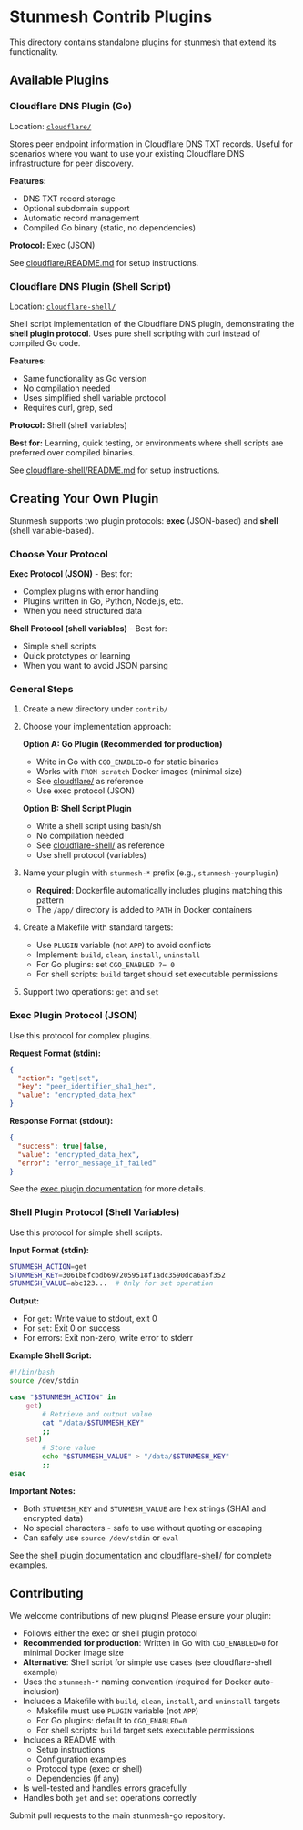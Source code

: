 # Stunmesh Contrib Plugins

This directory contains standalone plugins for stunmesh that extend its functionality.

## Available Plugins

### Cloudflare DNS Plugin (Go)

Location: [`cloudflare/`](cloudflare/)

Stores peer endpoint information in Cloudflare DNS TXT records. Useful for scenarios where you want to use your existing Cloudflare DNS infrastructure for peer discovery.

**Features:**
- DNS TXT record storage
- Optional subdomain support
- Automatic record management
- Compiled Go binary (static, no dependencies)

**Protocol:** Exec (JSON)

See [cloudflare/README.md](cloudflare/README.md) for setup instructions.

### Cloudflare DNS Plugin (Shell Script)

Location: [`cloudflare-shell/`](cloudflare-shell/)

Shell script implementation of the Cloudflare DNS plugin, demonstrating the **shell plugin protocol**. Uses pure shell scripting with curl instead of compiled Go code.

**Features:**
- Same functionality as Go version
- No compilation needed
- Uses simplified shell variable protocol
- Requires curl, grep, sed

**Protocol:** Shell (shell variables)

**Best for:** Learning, quick testing, or environments where shell scripts are preferred over compiled binaries.

See [cloudflare-shell/README.md](cloudflare-shell/README.md) for setup instructions.

## Creating Your Own Plugin

Stunmesh supports two plugin protocols: **exec** (JSON-based) and **shell** (shell variable-based).

### Choose Your Protocol

**Exec Protocol (JSON)** - Best for:
- Complex plugins with error handling
- Plugins written in Go, Python, Node.js, etc.
- When you need structured data

**Shell Protocol (shell variables)** - Best for:
- Simple shell scripts
- Quick prototypes or learning
- When you want to avoid JSON parsing

### General Steps

1. Create a new directory under `contrib/`
2. Choose your implementation approach:

   **Option A: Go Plugin (Recommended for production)**
   - Write in Go with `CGO_ENABLED=0` for static binaries
   - Works with `FROM scratch` Docker images (minimal size)
   - See [cloudflare/](cloudflare/) as reference
   - Use exec protocol (JSON)

   **Option B: Shell Script Plugin**
   - Write a shell script using bash/sh
   - No compilation needed
   - See [cloudflare-shell/](cloudflare-shell/) as reference
   - Use shell protocol (variables)

3. Name your plugin with `stunmesh-*` prefix (e.g., `stunmesh-yourplugin`)
   - **Required**: Dockerfile automatically includes plugins matching this pattern
   - The `/app/` directory is added to `PATH` in Docker containers

4. Create a Makefile with standard targets:
   - Use `PLUGIN` variable (not `APP`) to avoid conflicts
   - Implement: `build`, `clean`, `install`, `uninstall`
   - For Go plugins: set `CGO_ENABLED ?= 0`
   - For shell scripts: `build` target should set executable permissions

5. Support two operations: `get` and `set`

### Exec Plugin Protocol (JSON)

Use this protocol for complex plugins.

**Request Format (stdin):**
```json
{
  "action": "get|set",
  "key": "peer_identifier_sha1_hex",
  "value": "encrypted_data_hex"
}
```

**Response Format (stdout):**
```json
{
  "success": true|false,
  "value": "encrypted_data_hex",
  "error": "error_message_if_failed"
}
```

See the [exec plugin documentation](../README.md#exec-plugin-protocol) for more details.

### Shell Plugin Protocol (Shell Variables)

Use this protocol for simple shell scripts.

**Input Format (stdin):**
```bash
STUNMESH_ACTION=get
STUNMESH_KEY=3061b8fcbdb6972059518f1adc3590dca6a5f352
STUNMESH_VALUE=abc123...  # Only for set operation
```

**Output:**
- For `get`: Write value to stdout, exit 0
- For `set`: Exit 0 on success
- For errors: Exit non-zero, write error to stderr

**Example Shell Script:**
```bash
#!/bin/bash
source /dev/stdin

case "$STUNMESH_ACTION" in
    get)
        # Retrieve and output value
        cat "/data/$STUNMESH_KEY"
        ;;
    set)
        # Store value
        echo "$STUNMESH_VALUE" > "/data/$STUNMESH_KEY"
        ;;
esac
```

**Important Notes:**
- Both `STUNMESH_KEY` and `STUNMESH_VALUE` are hex strings (SHA1 and encrypted data)
- No special characters - safe to use without quoting or escaping
- Can safely use `source /dev/stdin` or `eval`

See the [shell plugin documentation](../README.md#shell-plugin-protocol) and [cloudflare-shell/](cloudflare-shell/) for complete examples.

## Contributing

We welcome contributions of new plugins! Please ensure your plugin:

- Follows either the exec or shell plugin protocol
- **Recommended for production**: Written in Go with `CGO_ENABLED=0` for minimal Docker image size
- **Alternative**: Shell script for simple use cases (see cloudflare-shell example)
- Uses the `stunmesh-*` naming convention (required for Docker auto-inclusion)
- Includes a Makefile with `build`, `clean`, `install`, and `uninstall` targets
  - Makefile must use `PLUGIN` variable (not `APP`)
  - For Go plugins: default to `CGO_ENABLED=0`
  - For shell scripts: `build` target sets executable permissions
- Includes a README with:
  - Setup instructions
  - Configuration examples
  - Protocol type (exec or shell)
  - Dependencies (if any)
- Is well-tested and handles errors gracefully
- Handles both `get` and `set` operations correctly

Submit pull requests to the main stunmesh-go repository.
